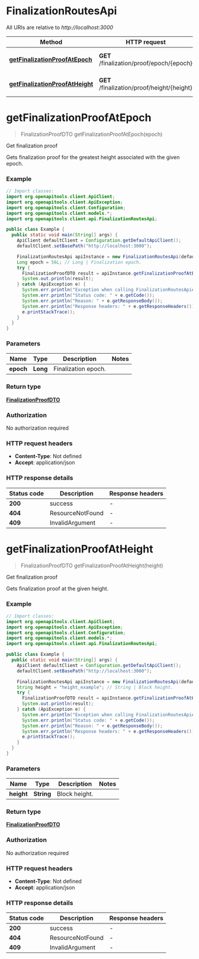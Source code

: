 # FinalizationRoutesApi

All URIs are relative to *http://localhost:3000*

| Method | HTTP request | Description |
|------------- | ------------- | -------------|
| [**getFinalizationProofAtEpoch**](FinalizationRoutesApi.md#getFinalizationProofAtEpoch) | **GET** /finalization/proof/epoch/{epoch} | Get finalization proof |
| [**getFinalizationProofAtHeight**](FinalizationRoutesApi.md#getFinalizationProofAtHeight) | **GET** /finalization/proof/height/{height} | Get finalization proof |


<a id="getFinalizationProofAtEpoch"></a>
# **getFinalizationProofAtEpoch**
> FinalizationProofDTO getFinalizationProofAtEpoch(epoch)

Get finalization proof

Gets finalization proof for the greatest height associated with the given epoch.

### Example
```java
// Import classes:
import org.openapitools.client.ApiClient;
import org.openapitools.client.ApiException;
import org.openapitools.client.Configuration;
import org.openapitools.client.models.*;
import org.openapitools.client.api.FinalizationRoutesApi;

public class Example {
  public static void main(String[] args) {
    ApiClient defaultClient = Configuration.getDefaultApiClient();
    defaultClient.setBasePath("http://localhost:3000");

    FinalizationRoutesApi apiInstance = new FinalizationRoutesApi(defaultClient);
    Long epoch = 56L; // Long | Finalization epoch.
    try {
      FinalizationProofDTO result = apiInstance.getFinalizationProofAtEpoch(epoch);
      System.out.println(result);
    } catch (ApiException e) {
      System.err.println("Exception when calling FinalizationRoutesApi#getFinalizationProofAtEpoch");
      System.err.println("Status code: " + e.getCode());
      System.err.println("Reason: " + e.getResponseBody());
      System.err.println("Response headers: " + e.getResponseHeaders());
      e.printStackTrace();
    }
  }
}
```

### Parameters

| Name | Type | Description  | Notes |
|------------- | ------------- | ------------- | -------------|
| **epoch** | **Long**| Finalization epoch. | |

### Return type

[**FinalizationProofDTO**](FinalizationProofDTO.md)

### Authorization

No authorization required

### HTTP request headers

 - **Content-Type**: Not defined
 - **Accept**: application/json

### HTTP response details
| Status code | Description | Response headers |
|-------------|-------------|------------------|
| **200** | success |  -  |
| **404** | ResourceNotFound |  -  |
| **409** | InvalidArgument |  -  |

<a id="getFinalizationProofAtHeight"></a>
# **getFinalizationProofAtHeight**
> FinalizationProofDTO getFinalizationProofAtHeight(height)

Get finalization proof

Gets finalization proof at the given height.

### Example
```java
// Import classes:
import org.openapitools.client.ApiClient;
import org.openapitools.client.ApiException;
import org.openapitools.client.Configuration;
import org.openapitools.client.models.*;
import org.openapitools.client.api.FinalizationRoutesApi;

public class Example {
  public static void main(String[] args) {
    ApiClient defaultClient = Configuration.getDefaultApiClient();
    defaultClient.setBasePath("http://localhost:3000");

    FinalizationRoutesApi apiInstance = new FinalizationRoutesApi(defaultClient);
    String height = "height_example"; // String | Block height.
    try {
      FinalizationProofDTO result = apiInstance.getFinalizationProofAtHeight(height);
      System.out.println(result);
    } catch (ApiException e) {
      System.err.println("Exception when calling FinalizationRoutesApi#getFinalizationProofAtHeight");
      System.err.println("Status code: " + e.getCode());
      System.err.println("Reason: " + e.getResponseBody());
      System.err.println("Response headers: " + e.getResponseHeaders());
      e.printStackTrace();
    }
  }
}
```

### Parameters

| Name | Type | Description  | Notes |
|------------- | ------------- | ------------- | -------------|
| **height** | **String**| Block height. | |

### Return type

[**FinalizationProofDTO**](FinalizationProofDTO.md)

### Authorization

No authorization required

### HTTP request headers

 - **Content-Type**: Not defined
 - **Accept**: application/json

### HTTP response details
| Status code | Description | Response headers |
|-------------|-------------|------------------|
| **200** | success |  -  |
| **404** | ResourceNotFound |  -  |
| **409** | InvalidArgument |  -  |

